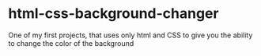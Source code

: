 # html-css-background-changer
One of my first projects, that uses only html and CSS to give you the ability to change the color of the background
